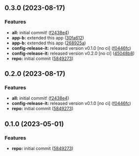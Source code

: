 

## 0.3.0 (2023-08-17)


### Features

* **all:** initial commit! ([f2438e4](https://github.com/ejardim-agro/monorepo-semantic-releases/commit/f2438e4b2b615c9d968a955c5eb29303043649c8))
* **app-b:** extended this app ([30fa612](https://github.com/ejardim-agro/monorepo-semantic-releases/commit/30fa612441b782c63ac4bda616001912dfaecf42))
* **app-b:** extended this app ([268925a](https://github.com/ejardim-agro/monorepo-semantic-releases/commit/268925a246b2b79155020132e0f93f500039e4c9))
* **config-release-it:** released version v0.1.0 [no ci] ([f0446fc](https://github.com/ejardim-agro/monorepo-semantic-releases/commit/f0446fc59c62a71c8d9847d38f6de84f001540ad))
* **config-release-it:** released version v0.2.0 [no ci] ([45048b8](https://github.com/ejardim-agro/monorepo-semantic-releases/commit/45048b8e68d528c560dbde2635a5651c4dd960e1))
* **repo:** initial commit ([5849273](https://github.com/ejardim-agro/monorepo-semantic-releases/commit/58492737f01fe3a2fd98e0b2b3c0646e6850a8db))

## 0.2.0 (2023-08-17)


### Features

* **all:** initial commit! ([f2438e4](https://github.com/ejardim-agro/monorepo-semantic-releases/commit/f2438e4b2b615c9d968a955c5eb29303043649c8))
* **config-release-it:** released version v0.1.0 [no ci] ([f0446fc](https://github.com/ejardim-agro/monorepo-semantic-releases/commit/f0446fc59c62a71c8d9847d38f6de84f001540ad))
* **repo:** initial commit ([5849273](https://github.com/ejardim-agro/monorepo-semantic-releases/commit/58492737f01fe3a2fd98e0b2b3c0646e6850a8db))

## 0.1.0 (2023-05-01)


### Features

* **repo:** initial commit ([5849273](https://github.com/b12k/monorepo-semantic-releases/commit/58492737f01fe3a2fd98e0b2b3c0646e6850a8db))